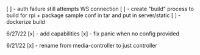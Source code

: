 [ ] - auth failure still attempts WS connection
[ ] - create "build" process to build for rpi + package sample conf in tar and put in server/static
[ ] - dockerize build

6/27/22
[x] - add capabilities
[x] - fix panic when no config provided

6/21/22
[x] - rename from media-controller to just controller
